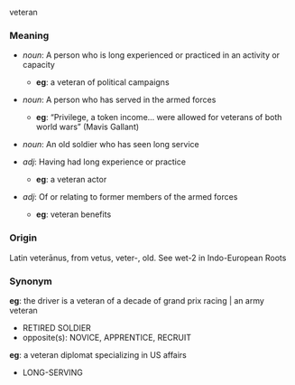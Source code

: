 veteran
### Meaning
+ _noun_: A person who is long experienced or practiced in an activity or capacity
    + __eg__: a veteran of political campaigns
+ _noun_: A person who has served in the armed forces
    + __eg__: “Privilege, a token income... were allowed for veterans of both world wars” (Mavis Gallant)
+ _noun_: An old soldier who has seen long service

+ _adj_: Having had long experience or practice
    + __eg__: a veteran actor
+ _adj_: Of or relating to former members of the armed forces
    + __eg__: veteran benefits

### Origin

Latin veterānus, from vetus, veter-, old. See wet-2 in Indo-European Roots

### Synonym

__eg__: the driver is a veteran of a decade of grand prix racing | an army veteran

+ RETIRED SOLDIER
+ opposite(s): NOVICE, APPRENTICE, RECRUIT

__eg__: a veteran diplomat specializing in US affairs

+ LONG-SERVING


